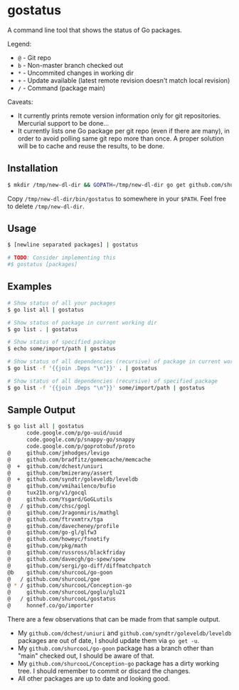 gostatus
========

A command line tool that shows the status of Go packages.

Legend:

- `@` - Git repo
- `b` - Non-master branch checked out
- `*` - Uncommited changes in working dir
- `+` - Update available (latest remote revision doesn't match local revision)
- `/` - Command (package main)

Caveats:

- It currently prints remote version information only for git repositories. Mercurial support to be done...
- It currently lists one Go package per git repo (even if there are many), in order to avoid polling same git repo more than once. A proper solution will be to cache and reuse the results, to be done.

Installation
------------

```bash
$ mkdir /tmp/new-dl-dir && GOPATH=/tmp/new-dl-dir go get github.com/shurcooL/gostatus
```

Copy `/tmp/new-dl-dir/bin/gostatus` to somewhere in your `$PATH`. Feel free to delete `/tmp/new-dl-dir`.

Usage
-----

```bash
$ [newline separated packages] | gostatus

# TODO: Consider implementing this
#$ gostatus [packages]
```

Examples
--------

```bash
# Show status of all your packages
$ go list all | gostatus

# Show status of package in current working dir
$ go list . | gostatus

# Show status of specified package
$ echo some/import/path | gostatus

# Show status of all dependencies (recursive) of package in current working dir
$ go list -f '{{join .Deps "\n"}}' . | gostatus

# Show status of all dependencies (recursive) of specified package
$ go list -f '{{join .Deps "\n"}}' some/import/path | gostatus
```

Sample Output
-------------

```bash
$ go list all | gostatus
      code.google.com/p/go-uuid/uuid
      code.google.com/p/snappy-go/snappy
      code.google.com/p/goprotobuf/proto
@     github.com/jmhodges/levigo
@     github.com/bradfitz/gomemcache/memcache
@  +  github.com/dchest/uniuri
@     github.com/bmizerany/assert
@  +  github.com/syndtr/goleveldb/leveldb
@     github.com/vmihailenco/bufio
@     tux21b.org/v1/gocql
@     github.com/Ysgard/GoGLutils
@   / github.com/chsc/gogl
@     github.com/Jragonmiris/mathgl
@     github.com/ftrvxmtrx/tga
@     github.com/davecheney/profile
@     github.com/go-gl/glfw3
@     github.com/howeyc/fsnotify
@     github.com/pkg/math
@     github.com/russross/blackfriday
@     github.com/davecgh/go-spew/spew
@     github.com/sergi/go-diff/diffmatchpatch
@b    github.com/shurcooL/go-goon
@   / github.com/shurcooL/goe
@ * / github.com/shurcooL/Conception-go
@     github.com/shurcooL/goglu/glu21
@   / github.com/shurcooL/gostatus
@     honnef.co/go/importer
```

There are a few observations that can be made from that sample output.

- My `github.com/dchest/uniuri` and `github.com/syndtr/goleveldb/leveldb` packages are out of date, I should update them via `go get -u`.
- My `github.com/shurcooL/go-goon` package has a branch other than "main" checked out, I should be aware of that.
- My `github.com/shurcooL/Conception-go` package has a dirty working tree. I should remember to commit or discard the changes.
- All other packages are up to date and looking good.
